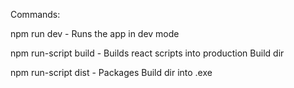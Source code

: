 Commands:

npm run dev - Runs the app in dev mode

npm run-script build - Builds react scripts into production Build dir

npm run-script dist - Packages Build dir into .exe
